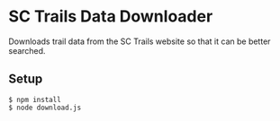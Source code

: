 # SC Trails Data Downloader

Downloads trail data from the SC Trails website so that it can be better searched.

## Setup

```
$ npm install
$ node download.js
```
